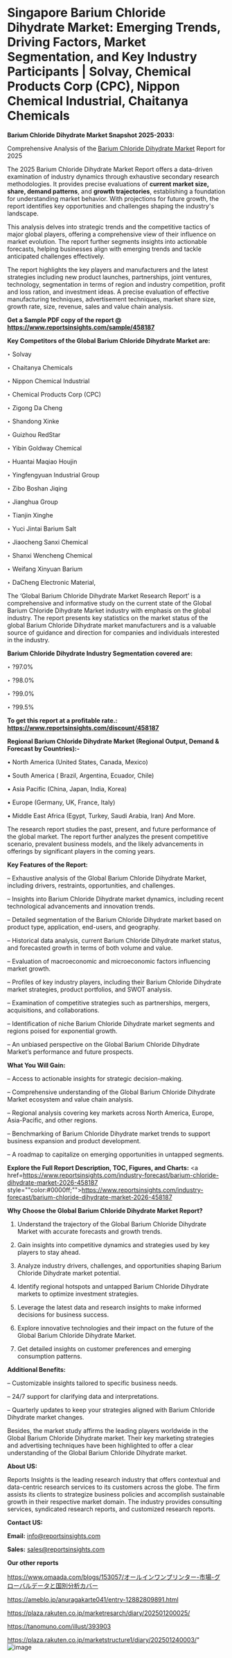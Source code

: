 # Singapore Barium Chloride Dihydrate Market: Emerging Trends, Driving Factors, Market Segmentation, and Key Industry Participants | Solvay, Chemical Products Corp (CPC), Nippon Chemical Industrial, Chaitanya Chemicals

<strong>Barium Chloride Dihydrate Market Snapshot 2025-2033:</strong>

Comprehensive Analysis of the <a href=https://www.reportsinsights.com/sample/458187>Barium Chloride Dihydrate Market</a> Report for 2025

The 2025 Barium Chloride Dihydrate Market Report offers a data-driven examination of industry dynamics through exhaustive secondary research methodologies. It provides precise evaluations of <strong>current market size, share, demand patterns</strong>, and <strong>growth trajectories</strong>, establishing a foundation for understanding market behavior. With projections for future growth, the report identifies key opportunities and challenges shaping the industry's landscape.

This analysis delves into strategic trends and the competitive tactics of major global players, offering a comprehensive view of their influence on market evolution. The report further segments insights into actionable forecasts, helping businesses align with emerging trends and tackle anticipated challenges effectively.

The report highlights the key players and manufacturers and the latest strategies including new product launches, partnerships, joint ventures, technology, segmentation in terms of region and industry competition, profit and loss ration, and investment ideas. A precise evaluation of effective manufacturing techniques, advertisement techniques, market share size, growth rate, size, revenue, sales and value chain analysis.

<strong>Get a Sample PDF copy of the report @ <a href=https://www.reportsinsights.com/sample/458187 style=color:#0000ff;>https://www.reportsinsights.com/sample/458187</a></strong>

<strong>Key Competitors of the Global Barium Chloride Dihydrate Market are:</strong>

‣ Solvay

‣ Chaitanya Chemicals

‣ Nippon Chemical Industrial

‣ Chemical Products Corp (CPC)

‣ Zigong Da Cheng

‣ Shandong Xinke

‣ Guizhou RedStar

‣ Yibin Goldway Chemical

‣ Huantai Maqiao Houjin

‣ Yingfengyuan Industrial Group

‣ Zibo Boshan Jiqing

‣ Jianghua Group

‣ Tianjin Xinghe

‣ Yuci Jintai Barium Salt

‣ Jiaocheng Sanxi Chemical

‣ Shanxi Wencheng Chemical

‣ Weifang Xinyuan Barium

‣ DaCheng Electronic Material,

The ‘Global Barium Chloride Dihydrate Market Research Report’ is a comprehensive and informative study on the current state of the Global Barium Chloride Dihydrate Market industry with emphasis on the global industry. The report presents key statistics on the market status of the global Barium Chloride Dihydrate market manufacturers and is a valuable source of guidance and direction for companies and individuals interested in the industry.

<strong>Barium Chloride Dihydrate Industry Segmentation covered are:</strong>

‣ ?97.0%

‣ ?98.0%

‣ ?99.0%

‣ ?99.5%

<strong>To get this report at a profitable rate.: <a href=https://www.reportsinsights.com/discount/458187 style=color:#0000ff;>https://www.reportsinsights.com/discount/458187</a></strong>

<strong>Regional Barium Chloride Dihydrate Market (Regional Output, Demand &amp; Forecast by Countries):-</strong>

• North America (United States, Canada, Mexico)

• South America ( Brazil, Argentina, Ecuador, Chile)

• Asia Pacific (China, Japan, India, Korea)

• Europe (Germany, UK, France, Italy)

• Middle East Africa (Egypt, Turkey, Saudi Arabia, Iran) And More.

The research report studies the past, present, and future performance of the global market. The report further analyzes the present competitive scenario, prevalent business models, and the likely advancements in offerings by significant players in the coming years.

<strong>Key Features of the Report:</strong>

– Exhaustive analysis of the Global Barium Chloride Dihydrate Market, including drivers, restraints, opportunities, and challenges.

– Insights into Barium Chloride Dihydrate market dynamics, including recent technological advancements and innovation trends.

– Detailed segmentation of the Barium Chloride Dihydrate market based on product type, application, end-users, and geography.

– Historical data analysis, current Barium Chloride Dihydrate market status, and forecasted growth in terms of both volume and value.

– Evaluation of macroeconomic and microeconomic factors influencing market growth.

– Profiles of key industry players, including their Barium Chloride Dihydrate market strategies, product portfolios, and SWOT analysis.

– Examination of competitive strategies such as partnerships, mergers, acquisitions, and collaborations.

– Identification of niche Barium Chloride Dihydrate market segments and regions poised for exponential growth.

– An unbiased perspective on the Global Barium Chloride Dihydrate Market’s performance and future prospects.

<strong>What You Will Gain:</strong>

– Access to actionable insights for strategic decision-making.

– Comprehensive understanding of the Global Barium Chloride Dihydrate Market ecosystem and value chain analysis.

– Regional analysis covering key markets across North America, Europe, Asia-Pacific, and other regions.

– Benchmarking of Barium Chloride Dihydrate market trends to support business expansion and product development.

– A roadmap to capitalize on emerging opportunities in untapped segments.

<strong>Explore the Full Report Description, TOC, Figures, and Charts:</strong>
<a href=https://www.reportsinsights.com/industry-forecast/barium-chloride-dihydrate-market-2026-458187 style=""color:#0000ff;"">https://www.reportsinsights.com/industry-forecast/barium-chloride-dihydrate-market-2026-458187</a>

<strong>Why Choose the Global Barium Chloride Dihydrate Market Report?</strong>

1. Understand the trajectory of the Global Barium Chloride Dihydrate Market with accurate forecasts and growth trends.

2. Gain insights into competitive dynamics and strategies used by key players to stay ahead.

3. Analyze industry drivers, challenges, and opportunities shaping Barium Chloride Dihydrate market potential.

4. Identify regional hotspots and untapped Barium Chloride Dihydrate markets to optimize investment strategies.

5. Leverage the latest data and research insights to make informed decisions for business success.

6. Explore innovative technologies and their impact on the future of the Global Barium Chloride Dihydrate Market.

7. Get detailed insights on customer preferences and emerging consumption patterns.

<strong>Additional Benefits:</strong>

– Customizable insights tailored to specific business needs.

– 24/7 support for clarifying data and interpretations.

– Quarterly updates to keep your strategies aligned with Barium Chloride Dihydrate market changes.

Besides, the market study affirms the leading players worldwide in the Global Barium Chloride Dihydrate market. Their key marketing strategies and advertising techniques have been highlighted to offer a clear understanding of the Global Barium Chloride Dihydrate market.

<strong><strong>About US</strong>:</strong>

Reports Insights is the leading research industry that offers contextual and data-centric research services to its customers across the globe. The firm assists its clients to strategize business policies and accomplish sustainable growth in their respective market domain. The industry provides consulting services, syndicated research reports, and customized research reports.

<strong>Contact US:</strong>

<p class=><b>Email:</b> <a href=mailto:info@reportsinsights.com>info@reportsinsights.com</a></p>
<p class=><b>Sales:</b> <a href=mailto:sales@reportsinsights.com>sales@reportsinsights.com</a></p>

<strong>Our other reports</strong>

<a href=https://www.omaada.com/blogs/153057/オールインワンプリンター-市場-グローバルデータと国別分析カバー>https://www.omaada.com/blogs/153057/オールインワンプリンター-市場-グローバルデータと国別分析カバー</a>

<a href=https://ameblo.jp/anuragakarte041/entry-12882809891.html>https://ameblo.jp/anuragakarte041/entry-12882809891.html</a>

<a href=https://plaza.rakuten.co.jp/marketresarch/diary/202501200025/>https://plaza.rakuten.co.jp/marketresarch/diary/202501200025/</a>

<a href=https://tanomuno.com/illust/393903>https://tanomuno.com/illust/393903</a>

<a href=https://plaza.rakuten.co.jp/marketstructure1/diary/202501240003/>https://plaza.rakuten.co.jp/marketstructure1/diary/202501240003/</a>"
![image](https://github.com/user-attachments/assets/0eed2498-d319-4d56-8926-2ac4184be22b)
